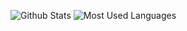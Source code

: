 <!--
**zengxiaolei/zengxiaolei** is a ✨ _special_ ✨ repository because its `README.md` (this file) appears on your GitHub profile.

Here are some ideas to get you started:

- 🔭 I’m currently working on ...
- 🌱 I’m currently learning ...
- 👯 I’m looking to collaborate on ...
- 🤔 I’m looking for help with ...
- 💬 Ask me about ...
- 📫 How to reach me: ...
- 😄 Pronouns: ...
- ⚡ Fun fact: ...
-->
![Github Stats](https://github-readme-stats.vercel.app/api?username=zengxiaolei&show_icons=true&theme=dark&count_private=true)
![Most Used Languages](https://github-readme-stats.vercel.app/api/top-langs/?username=zengxiaolei&theme=dark&layout=compact)
